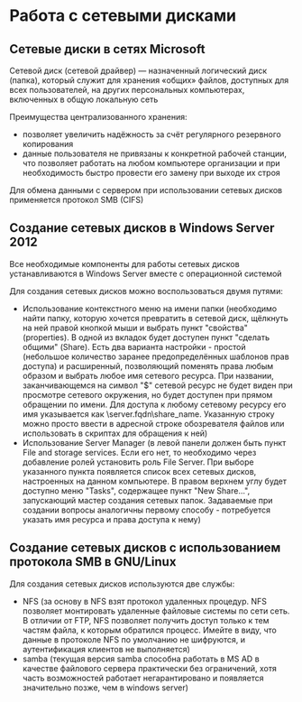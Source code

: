 # Работа с сетевыми дисками

## Сетевые диски в сетях Microsoft

Сетевой диск (сетевой драйвер) — назначенный логический диск (папка), который служит для хранения «общих» файлов, доступных для всех пользователей, на других персональных компьютерах, включенных в общую локальную сеть

Преимущества централизованного хранения:

- позволяет увеличить надёжность за счёт регулярного резервного копирования
- данные пользователя не привязаны к конкретной рабочей станции, что позволяет работать на любом компьютере организации и при необходимость быстро провести его замену при выходе их строя

Для обмена данными с сервером при использовании сетевых дисков применяется протокол SMB (CIFS)

## Создание сетевых дисков в Windows Server 2012

Все необходимые компоненты для работы сетевых дисков устанавливаются в Windows Server вместе с операционной системой

Для создания сетевых дисков можно воспользоваться двумя путями:

- Использование контекстного меню на имени папки (необходимо найти папку, которую хочется превратить в сетевой диск, щёлкнуть на ней правой кнопкой мыши и выбрать пункт "свойства" (properties). В одной из вкладок будет доступен пункт "сделать общими" (Share). Есть два варианта настройки - простой (небольшое количество заранее предопределённых шаблонов прав доступа) и расширенный, позволяющий поменять права любым образом и выбрать любое имя сетевого ресурса. При названии, заканчивающемся на символ "$" сетевой ресурс не будет виден при просмотре сетевого окружения, но будет доступен при прямом обращении по имени. Для доступа к любому сетевому ресурсу его имя указывается как \server.fqdn\share_name. Указанную строку можно просто ввести в адресной строке обозревателя файлов или использовать в скриптах для обращения к ней)
- Использование Server Manager (в левой панели должен быть пункт File and storage services. Если его нет, то необходимо через добавление ролей установить роль File Server. При выборе указанного пункта появляется список всех сетевых дисков, настроенных на данном компьютере. В правом верхнем углу будет доступно меню "Tasks", содержащее пункт "New Share...", запускающий мастер создания сетевых папок. Задаваемые при создании вопросы аналогичны первому способу - потребуется указать имя ресурса и права доступа к нему)

## Создание сетевых дисков с использованием протокола SMB в GNU/Linux

Для создания сетевых дисков используются две службы:

- NFS (за основу в NFS взят протокол удаленных процедур. NFS позволяет монтировать удаленные файловые системы по сети сеть. В отличии от FTP, NFS позволяет получить доступ только к тем частям файла, к которым обратился процесс. Имейте в виду, что данные в протоколе NFS по умолчанию не шифруются, и аутентификация клиентов не выполняется)
- samba (текущая версия samba способна работать в MS AD в качестве файлового сервера практически без ограничений, хотя часть возможностей работает негарантировано и появляется значительно позже, чем в windows server)
